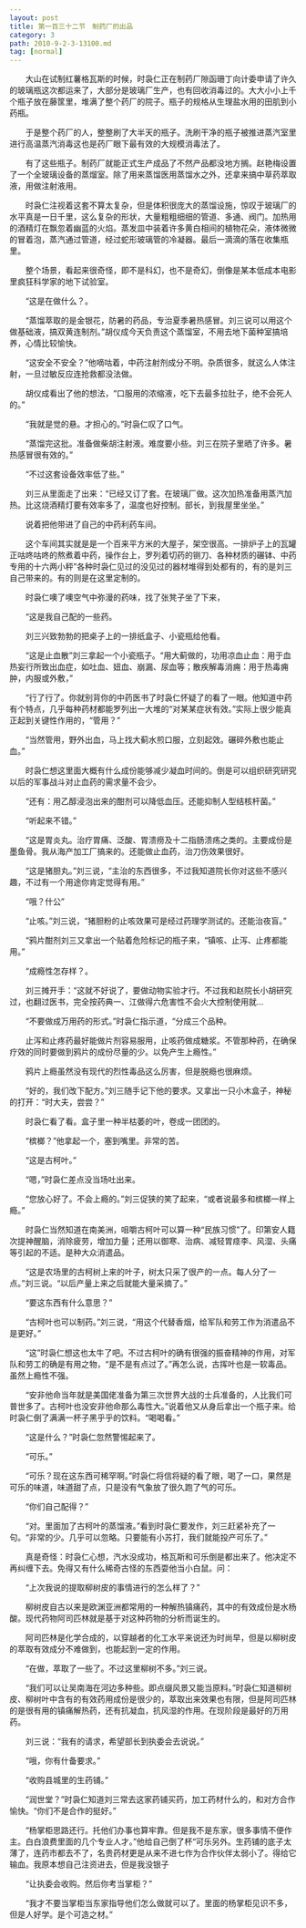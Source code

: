 ```yaml
---
layout: post
title: 第一百三十二节　制药厂的出品
category: 3
path: 2010-9-2-3-13100.md
tag: [normal]
---
```


　　大山在试制红薯格瓦斯的时候，时袅仁正在制药厂隙函珊丁向计委申请了许久的玻璃瓶这次都运来了，大部分是玻璃厂生产，也有回收消毒过的。大大小小上千个瓶子放在藤筐里，堆满了整个药厂的院子。瓶子的规格从生理盐水用的田肌到小药瓶。

　　于是整个药厂的人，整整刷了大半天的瓶子。洗刷干净的瓶子被推进蒸汽室里进行高温蒸汽消毒这也是药厂眼下最有效的大规模消毒法了。

　　有了这些瓶子。制药厂就能正式生产成品了不然产品都没地方搁。赵艳梅设置了一个全玻璃设备的蒸熘室。除了用来蒸馏医用蒸馏水之外，还拿来搞中草药萃取液，用做注射液用。

　　时袅仁注视着这套不算太复杂，但是体积很庞大的蒸馏设施，惊叹于玻璃厂的水平真是一日千里，这么复杂的形状，大量粗粗细细的管道、多通、阀门。加热用的酒精灯在飘忽着幽蓝的火焰。蒸发皿中装着许多黄白相间的植物花朵，液体微微的冒着泡，蒸汽通过管道，经过蛇形玻璃管的冷凝器。最后一滴滴的落在收集瓶里。

　　整个场景，看起来很奇怪，即不是科幻，也不是奇幻，倒像是某本低成本电影里疯狂科学家的地下试验室。

　　“这是在做什么？。

　　“蒸馏萃取的是金银花，防暑的药品，专治夏季暑热感冒。刘三说可以用这个做基础液，搞双黄连制剂。”胡仪成今天负责这个蒸馏室，不用去地下菌种室搞培养，心情比较愉快。

　　“这安全不安全？”他嘀咕着，中药注射剂成分不明。杂质很多，就这么人体注射，一旦过敏反应连抢救都没法做。

　　胡仪成看出了他的想法，“口服用的浓缩液，吃下去最多拉肚子，绝不会死人的。”

　　“我就是觉的悬。才担心的。”时袅仁叹了口气。

　　“蒸馏完这批。准备做柴胡注射液。难度要小些。刘三在院子里晒了许多。暑热感冒很有效的。”

　　“不过这套设备效率低了些。”

　　刘三从里面走了出来：“已经又订了套。在玻璃厂做。这次加热准备用蒸汽加热。比这烧酒精灯要有效率多了，温度也好控制。部长，到我屋里坐坐。”

　　说着把他带进了自己的中药利药车间。

　　这个车间其实就是是一个百来平方米的大屋子，架空很高。一排炉子上的瓦罐正咕咚咕咚的熬煮着中药，操作台上，罗列着切药的铡刀、各种材质的碾钵、中药专用的十六两小秤”各种时袅仁见过的没见过的器材堆得到处都有的，有的是刘三自己带来的。有的则是在这里定制的。

　　时袅仁噢了噢空气中弥漫的药味，找了张凳子坐了下来，

　　“这是我自己配的一些药。

　　刘三兴致勃勃的把桌子上的一排纸盒子、小瓷瓶给他看。

　　“这是止血散”刘三拿起一个小瓷瓶子。“用大蓟做的，功用凉血止血：用于血热妄行所致出血症，如吐血、妞血、崩漏、尿血等；散疾解毒消痈：用于热毒痈肿，内服或外敷，”

　　“行了行了。你就别背你的中药医书了时袅仁怀疑了的看了一眼。他知道中药有个特点，几乎每种药材都能罗列出一大堆的“对某某症状有效。”实际上很少能真正起到关键性作用的，“管用？”

　　“当然管用，野外出血，马上找大蓟水煎口服，立刻起效。碾碎外敷也能止血。”

　　时袅仁想这里面大概有什么成份能够减少凝血时间的。倒是可以组织研究研究以后的军事战斗对止血药的需求量不会少。

　　“还有：用乙醇浸泡出来的酣剂可以降低血压。还能抑制人型结核杆菌。”

　　“听起来不错。”

　　“这是胃炎丸。治疗胃痛、泛酸、胃溃痨及十二指肠溃疡之类的。主要成份是墨鱼骨。我从海产加工厂搞来的。还能做止血药，治刀伤效果很好。

　　“这是猪胆丸。”刘三说，“主治的东西很多，不过我知道院长你对这些不感兴趣，不过有一个用途你肯定觉得有用。”

　　“哦？什公”

　　“止咳。”刘三说，“猪胆粉的止咳效果可是经过药理学测试的。还能治夜盲。”

　　“鸦片酣剂刘三又拿出一个贴着危险标记的瓶子来，“镇咳、止泻、止疼都能用。”

　　“成瘾性怎存样？。

　　刘三摊开手：“这就不好说了，要做动物实验才行。不过我和赵院长小胡研究过，也翻过医书，完全按药典一、江做得六危害性不会火大控制使用就…

　　“不要做成万用药的形式。”时袅仁指示道，“分成三个品种。

　　止泻和止疼药最好能做片剂容易服用，止咳药做成糖浆。不管那种药，在确保疗效的同时要做到鸦片的成份尽量的少。以免产生上瘾性。”

　　鸦片上瘾虽然没有现代的烈性毒品这么厉害，但是脱瘾也很麻烦。

　　“好的，我们改下配方。”刘三随手记下他的要求。又拿出一只小木盒子，神秘的打开：“时大夫，尝尝？”

　　时袅仁看了看。盒子里一种半枯萎的叶，卷成一团团的。

　　“槟榔？”他拿起一个，塞到嘴里。非常的苦。

　　“这是古柯叶。”

　　“嗯，”时袅仁差点没当场吐出来。

　　“您放心好了。不会上瘾的。”刘三促狭的笑了起来，“或者说最多和槟榔一样上瘾。”

　　时袅仁当然知道在南美洲，咀嚼古柯叶可以算一种“民族习惯”了。印第安人籍次提神醒脑，消除疲劳，增加力量；还用以御寒、治病、减轻胃痉李、风湿、头痛等引起的不适。是种大众消遣品。

　　“这是农场里的古柯树上来的叶子，树太只采了很产的一点。每人分了一点。”刘三说。“以后产量上来之后就能大量采摘了。”

　　“要这东西有什么意思？”

　　“古柯叶也可以制药。”刘三说，“用这个代替香烟，给军队和劳工作为消遣品不是更好。”

　　“这”时袅仁想这也太牛了吧。不过古柯叶的确有很强的振奋精神的作用，对军队和劳工的确是有用之物，“是不是有点过了。”再怎么说，古挥叶也是一软毒品。虽然上瘾性不强。

　　“安非他命当年就是美国佬准备为第三次世界大战的士兵准备的，人比我们可普世多了。古柯叶也没安非他命那么毒性大。”说着他又从身后拿出一个瓶子来。给时袅仁倒了满满一杯子黑乎乎的饮料。“喝喝看。”

　　“这是什么？”时袅仁忽然警惕起来了。

　　“可乐。”

　　“可乐？现在这东西可稀罕啊。”时袅仁将信将疑的看了眼，喝了一口，果然是可乐的味道，味道甜了点，只是没有气象放了很久跑了气的可乐。

　　“你们自己配得？”

　　“对。里面加了古柯叶的蒸馏液。”看到时袅仁要发作，刘三赶紧补充了一句。“非常的少。几乎可以忽略。只要能有小苏打，我们就能投产可乐了。”

　　真是奇怪：时袅仁心想，汽水没成功，格瓦斯和可乐倒是都出来了。他决定不再纠缠下去。免得又有什么稀奇古怪的东西耍他当小白鼠。问：

　　“上次我说的提取柳树皮的事情进行的怎么样了？”

　　柳树皮自古以来是欧渊亚洲都常用的一种解热镇痛药，其中的有效成份是水杨酸。现代药物阿司匹林就是基于对这种药物的分析而诞生的。

　　阿司匹林是化学合成的，以穿越者的化工水平来说还为时尚早，但是以柳树皮的萃取有效成分不难做到，也能起到一定的作用。

　　“在做，萃取了一些了。不过这里柳树不多。”刘三说。

　　“我们可以让吴南海在河边多种些。即点缀风景又能当原料。”时袅仁知道柳树皮、柳树叶中含有的有效药用成份是很少的，萃取出来效果也有限，但是阿司匹林的是很有用的镇痛解热药，还有抗凝血，抗风湿的作用。在现阶段是最好的万用药。

　　刘三说：“我有的请求，希望部长到执委会去说说。”

　　“哦，你有什备要求。”

　　“收购县城里的生药铺。”

　　“润世堂？”时袅仁知道刘三常去这家药铺买药，加工药材什么的，和对方合作愉快。“你们不是合作的挺好。”

　　“杨掌柜思路还行。托他们办事也算牢靠。但是我不是东家，很多事情不便作主。白白浪费里面的几个专业人才。”他给自己倒了杯“可乐另外。生药铺的底子太薄了，连药市都去不了，名贵药材更是从来不进七作为合作伙伴太弱小了。得给它输血。我原本想自己注资进去，但是我没银子

　　“让执委会收购。然后你考当掌柜？”

　　“我才不要当掌柜当东家指导他们怎么做就可以了。里面的杨掌柜见识不多，但是人好学。是个可造之材。”